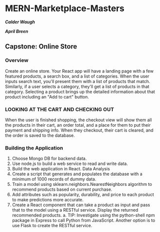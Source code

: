 # MERN-Marketplace-Masters
***Calder Waugh***

***April Breen***


## Capstone: Online Store

### Overview
Create an online store. Your React app will have a landing page with a few featured products, a search box, and a list of categories. When the user inputs search text, you'll present them with a list of products that match. Similarly, if a user selects a category, they'll get a list of products in that category. Selecting a product brings up the detailed information about that product including an "Add to cart" button.

### LOOKING AT THE CART AND CHECKING OUT
When the user is finished shopping, the checkout view will show them all the products in their cart, an order total, and a place for them to put their payment and shipping info. When they checkout, their cart is cleared, and the order is saved to the database.

### Building the Application
1.	Choose Mongo DB for backend data.
2.	Use node.js to build a web service to read and write data.
3.	Build the web application in React.
Data Analysis
1.	Create a script that generates and populates the database with a minimum of 1000 records of dummy data.
2.	Train a model using sklearn.neighbors.NearestNeighbors algorithm to recommend products based on current purchase.
3.	Add attributes such as popularity, durability, and price to each product to make predictions more accurate.
4.	Create a React component that can take a product as input and pass that to the model using a RESTful service. Display the returned recommended products.
a.	TIP: Investigate using the python-shell npm package in Express to call Python from JavaScript. Another option is to use Flask to create the RESTful service.

